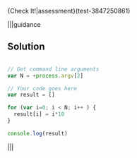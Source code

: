 {Check It!|assessment}(test-3847250861)

|||guidance
## Solution
```javascript

// Get command line arguments
var N = +process.argv[2]

// Your code goes here
var result = []

for (var i=0; i < N; i++ ) {
  result[i] = i*10
}

console.log(result)
```
|||